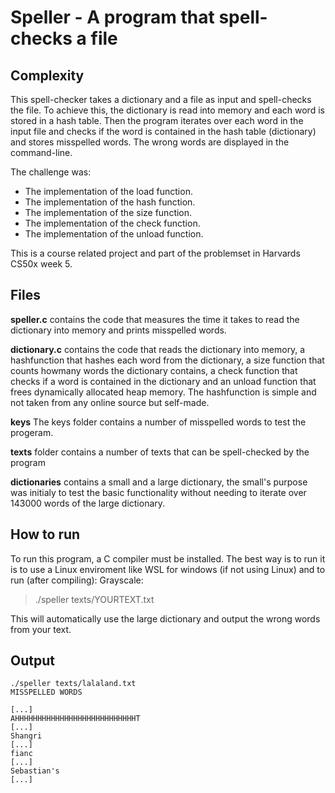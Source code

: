 # Speller - A program that spell-checks a file
## Complexity
This spell-checker takes a dictionary and a file as input and spell-checks the file. To achieve this, the dictionary is read into memory and each word is stored in a hash table. Then the program iterates over each word in the input file and checks if the word is contained in the hash table (dictionary) and stores misspelled words. The wrong words are displayed in the command-line.

The challenge was:
* The implementation of the load function. 
* The implementation of the hash function. 
* The implementation of the size function. 
* The implementation of the check  function. 
* The implementation of the unload  function. 

This is a course related project and part of the problemset in Harvards CS50x week 5.

## Files
**speller.c** contains the code that measures the time it takes to read the dictionary into memory and prints misspelled words.

**dictionary.c** contains the code that reads the dictionary into memory, a hashfunction that hashes each word from the dictionary, a size function that counts howmany words the dictionary contains, a check function that checks if a word is contained in the dictionary and an unload function that frees dynamically allocated heap memory. The hashfunction is simple and not taken from any online source but self-made.

**keys**
The keys folder contains a number of misspelled words to test the progeram.

**texts** folder contains a number of texts that can be spell-checked by the program

**dictionaries** contains a small and a large dictionary, the small's purpose was initialy to test the basic functionality without needing to iterate over 143000 words of the large dictionary.

## How to run
To run this program, a C compiler must be installed. The best way is to run it is to use a Linux enviroment like WSL for windows (if not using Linux) and to run (after compiling): 
Grayscale:
> ./speller texts/YOURTEXT.txt

This will automatically use the large dictionary and output the wrong words from your text.

## Output
```
./speller texts/lalaland.txt
MISSPELLED WORDS

[...]
AHHHHHHHHHHHHHHHHHHHHHHHHHHHT
[...]
Shangri
[...]
fianc
[...]
Sebastian's
[...]
```